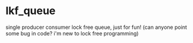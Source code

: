 # lkf_queue
single producer consumer lock free queue, just for fun! (can anyone point some bug in code? i'm new to lock free programming)
